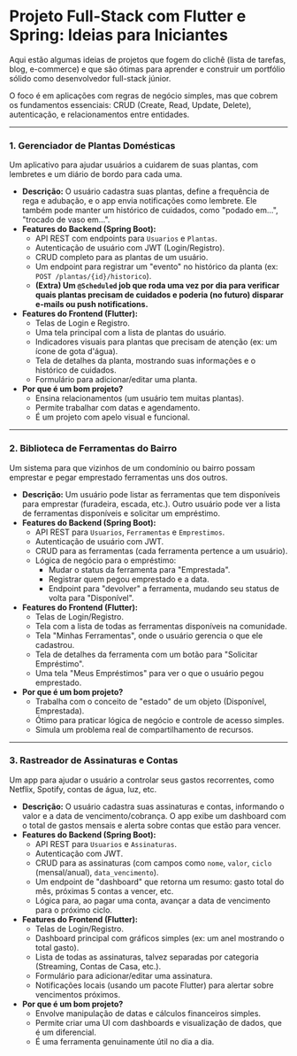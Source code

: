 # Projeto Full-Stack com Flutter e Spring: Ideias para Iniciantes

Aqui estão algumas ideias de projetos que fogem do clichê (lista de tarefas, blog, e-commerce) e que são ótimas para aprender e construir um portfólio sólido como desenvolvedor full-stack júnior.

O foco é em aplicações com regras de negócio simples, mas que cobrem os fundamentos essenciais: CRUD (Create, Read, Update, Delete), autenticação, e relacionamentos entre entidades.

---

### 1. Gerenciador de Plantas Domésticas

Um aplicativo para ajudar usuários a cuidarem de suas plantas, com lembretes e um diário de bordo para cada uma.

-   **Descrição:** O usuário cadastra suas plantas, define a frequência de rega e adubação, e o app envia notificações como lembrete. Ele também pode manter um histórico de cuidados, como "podado em...", "trocado de vaso em...".
-   **Features do Backend (Spring Boot):**
    -   API REST com endpoints para `Usuarios` e `Plantas`.
    -   Autenticação de usuário com JWT (Login/Registro).
    -   CRUD completo para as plantas de um usuário.
    -   Um endpoint para registrar um "evento" no histórico da planta (ex: `POST /plantas/{id}/historico`).
    -   **(Extra) Um `@Scheduled` job que roda uma vez por dia para verificar quais plantas precisam de cuidados e poderia (no futuro) disparar e-mails ou push notifications.**
-   **Features do Frontend (Flutter):**
    -   Telas de Login e Registro.
    -   Uma tela principal com a lista de plantas do usuário.
    -   Indicadores visuais para plantas que precisam de atenção (ex: um ícone de gota d'água).
    -   Tela de detalhes da planta, mostrando suas informações e o histórico de cuidados.
    -   Formulário para adicionar/editar uma planta.
-   **Por que é um bom projeto?**
    -   Ensina relacionamentos (um usuário tem muitas plantas).
    -   Permite trabalhar com datas e agendamento.
    -   É um projeto com apelo visual e funcional.

---

### 2. Biblioteca de Ferramentas do Bairro

Um sistema para que vizinhos de um condomínio ou bairro possam emprestar e pegar emprestado ferramentas uns dos outros.

-   **Descrição:** Um usuário pode listar as ferramentas que tem disponíveis para emprestar (furadeira, escada, etc.). Outro usuário pode ver a lista de ferramentas disponíveis e solicitar um empréstimo.
-   **Features do Backend (Spring Boot):**
    -   API REST para `Usuarios`, `Ferramentas` e `Emprestimos`.
    -   Autenticação de usuário com JWT.
    -   CRUD para as ferramentas (cada ferramenta pertence a um usuário).
    -   Lógica de negócio para o empréstimo:
        -   Mudar o status da ferramenta para "Emprestada".
        -   Registrar quem pegou emprestado e a data.
        -   Endpoint para "devolver" a ferramenta, mudando seu status de volta para "Disponível".
-   **Features do Frontend (Flutter):**
    -   Telas de Login/Registro.
    -   Tela com a lista de todas as ferramentas disponíveis na comunidade.
    -   Tela "Minhas Ferramentas", onde o usuário gerencia o que ele cadastrou.
    -   Tela de detalhes da ferramenta com um botão para "Solicitar Empréstimo".
    -   Uma tela "Meus Empréstimos" para ver o que o usuário pegou emprestado.
-   **Por que é um bom projeto?**
    -   Trabalha com o conceito de "estado" de um objeto (Disponível, Emprestada).
    -   Ótimo para praticar lógica de negócio e controle de acesso simples.
    -   Simula um problema real de compartilhamento de recursos.

---

### 3. Rastreador de Assinaturas e Contas

Um app para ajudar o usuário a controlar seus gastos recorrentes, como Netflix, Spotify, contas de água, luz, etc.

-   **Descrição:** O usuário cadastra suas assinaturas e contas, informando o valor e a data de vencimento/cobrança. O app exibe um dashboard com o total de gastos mensais e alerta sobre contas que estão para vencer.
-   **Features do Backend (Spring Boot):**
    -   API REST para `Usuarios` e `Assinaturas`.
    -   Autenticação com JWT.
    -   CRUD para as assinaturas (com campos como `nome`, `valor`, `ciclo` (mensal/anual), `data_vencimento`).
    -   Um endpoint de "dashboard" que retorna um resumo: gasto total do mês, próximas 5 contas a vencer, etc.
    -   Lógica para, ao pagar uma conta, avançar a data de vencimento para o próximo ciclo.
-   **Features do Frontend (Flutter):**
    -   Telas de Login/Registro.
    -   Dashboard principal com gráficos simples (ex: um anel mostrando o total gasto).
    -   Lista de todas as assinaturas, talvez separadas por categoria (Streaming, Contas de Casa, etc.).
    -   Formulário para adicionar/editar uma assinatura.
    -   Notificações locais (usando um pacote Flutter) para alertar sobre vencimentos próximos.
-   **Por que é um bom projeto?**
    -   Envolve manipulação de datas e cálculos financeiros simples.
    -   Permite criar uma UI com dashboards e visualização de dados, que é um diferencial.
    -   É uma ferramenta genuinamente útil no dia a dia.
